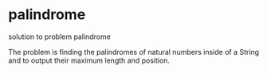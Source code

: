 # palindrome
solution to problem palindrome

The problem is finding the palindromes of natural numbers inside of a String and to output their maximum length and position.